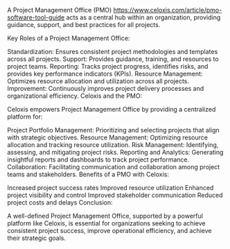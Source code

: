 A Project Management Office (PMO) https://www.celoxis.com/article/pmo-software-tool-guide acts as a central hub within an organization, providing guidance, support, and best practices for all projects.

Key Roles of a Project Management Office:

Standardization: Ensures consistent project methodologies and templates across all projects.
Support: Provides guidance, training, and resources to project teams.
Reporting: Tracks project progress, identifies risks, and provides key performance indicators (KPIs).
Resource Management: Optimizes resource allocation and utilization across all projects.
Improvement: Continuously improves project delivery processes and organizational efficiency.
Celoxis and the PMO:

Celoxis empowers Project Management Office by providing a centralized platform for:

Project Portfolio Management: Prioritizing and selecting projects that align with strategic objectives.
Resource Management: Optimizing resource allocation and tracking resource utilization.
Risk Management: Identifying, assessing, and mitigating project risks.
Reporting and Analytics: Generating insightful reports and dashboards to track project performance.
Collaboration: Facilitating communication and collaboration among project teams and stakeholders.
Benefits of a PMO with Celoxis:

Increased project success rates
Improved resource utilization
Enhanced project visibility and control
Improved stakeholder communication
Reduced project costs and delays
Conclusion:

A well-defined Project Management Office, supported by a powerful platform like Celoxis, is essential for organizations seeking to achieve consistent project success, improve operational efficiency, and achieve their strategic goals.
